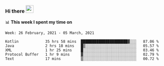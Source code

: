 ### Hi there <a href="https://www.gautamkrishnar.com/"><img src="https://media.giphy.com/media/hvRJCLFzcasrR4ia7z/giphy.gif" width="25px"></a>

📊 **This week I spent my time on**

<!--START_SECTION:waka-->
```text
Week: 26 February, 2021 - 05 March, 2021

Kotlin            35 hrs 58 mins  █████████████████████▓░░░   87.06 % 
Java              2 hrs 18 mins   █▒░░░░░░░░░░░░░░░░░░░░░░░   05.57 % 
XML               1 hr 25 mins    █░░░░░░░░░░░░░░░░░░░░░░░░   03.46 % 
Protocol Buffer   1 hr 9 mins     ▓░░░░░░░░░░░░░░░░░░░░░░░░   02.79 % 
Text              17 mins         ▒░░░░░░░░░░░░░░░░░░░░░░░░   00.72 % 
```
<!--END_SECTION:waka-->
